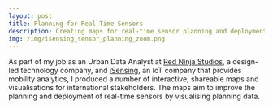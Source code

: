 ```yaml
---
layout: post
title: Planning for Real-Time Sensors
description: Creating maps for real-time sensor planning and deployment
img: /img/isensing_sensor_planning_zoom.png
---
```

  
As part of my job as an Urban Data Analyst at <a href="http://www.redninja.co.uk/">Red Ninja Studios</a>, a design-led technology company, and <a href="http://isensing.co.uk/">iSensing</a>, an IoT company that provides mobility analytics, I produced a number of interactive, shareable maps and visualisations for international stakeholders. The maps aim to improve the planning and deployment of real-time sensors by visualising planning data.

<div class="img_row">
	<img class="col three" src="{{ site.baseurl }}/img/isensing_sensor_planning.png" alt="" title=""/>
</div>
